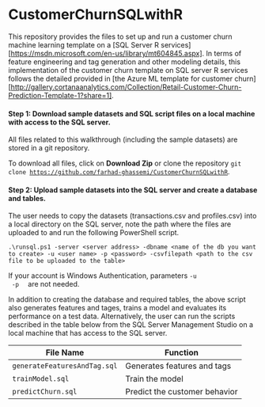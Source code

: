 # CustomerChurnSQLwithR
This repository provides the files to set up and run a customer churn machine learning template on a [SQL Server R services][https://msdn.microsoft.com/en-us/library/mt604845.aspx]. In terms of feature engineering and tag generation and other modeling details, this implementation of the customer churn template on
SQL server R services follows the detailed provided in [the Azure ML template for customer churn][http://gallery.cortanaanalytics.com/Collection/Retail-Customer-Churn-Prediction-Template-1?share=1].  

#### Step 1: Download sample datasets and SQL script files on a local machine with access to the SQL server.
All files related to this walkthrough (including the sample datasets) are stored in a git repository. 
  
To download all files, click on **Download Zip** or clone the repository <code>git clone https://github.com/farhad-ghassemi/CustomerChurnSQLwithR</code>.

#### Step 2: Upload sample datasets into the SQL server and create a database and tables.
The user needs to copy the datasets (transactions.csv and profiles.csv) into a local directory on the SQL server, note the path where the files are uploaded to and run the following PowerShell script.

```
.\runsql.ps1 -server <server address> -dbname <name of the db you want to create> -u <user name> -p <password> -csvfilepath <path to the csv file to be uploaded to the table>
```

If your account is Windows Authentication, parameters <code>-u <user name> -p <password> </code> are not needed. 

In addition to creating the database and 
required tables, the above script also generates features and tages, trains a model and evaluates its performance on a test data. Alternatively, the user can run the scripts described in the table below
from the SQL Server Management Studio on a local machine that has access to the SQL server.

|            File Name                    |          Function             |
|-----------------------------------------|-------------------------------|
| <code>generateFeaturesAndTag.sql</code> | Generates features and tags   |
| <code>trainModel.sql</code>             | Train the model               |
| <code>predictChurn.sql</code>           | Predict the customer behavior |
